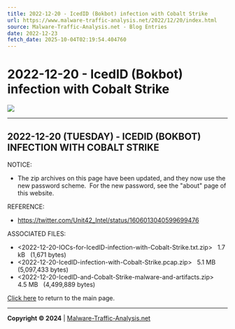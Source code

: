 ```yaml
---
title: 2022-12-20 - IcedID (Bokbot) infection with Cobalt Strike
url: https://www.malware-traffic-analysis.net/2022/12/20/index.html
source: Malware-Traffic-Analysis.net - Blog Entries
date: 2022-12-23
fetch_date: 2025-10-04T02:19:54.404760
---
```


# 2022-12-20 - IcedID (Bokbot) infection with Cobalt Strike

[![](../../../site-logo-01.gif)](../../../index.html)

---

## 2022-12-20 (TUESDAY) - ICEDID (BOKBOT) INFECTION WITH COBALT STRIKE

NOTICE:

* The zip archives on this page have been updated, and they now use the new password scheme.  For the new password, see the "about" page of this website.

REFERENCE:

* <https://twitter.com/Unit42_Intel/status/1606013040599699476>

ASSOCIATED FILES:

* <2022-12-20-IOCs-for-IcedID-infection-with-Cobalt-Strike.txt.zip>   1.7 kB   (1,671 bytes)
* <2022-12-20-IcedID-infection-with-Cobalt-Strike.pcap.zip>   5.1 MB   (5,097,433 bytes)
* <2022-12-20-IcedID-and-Cobalt-Strike-malware-and-artifacts.zip>   4.5 MB   (4,499,889 bytes)

[Click here](../../../index.html) to return to the main page.

---

**Copyright © 2024** | [Malware-Traffic-Analysis.net](../../../index.html)
